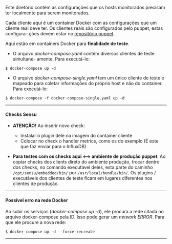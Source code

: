 [//]: <> ( README for monitoring speed repo                                    )

Este diretório contém as configurações que os hosts monitorados precisam ter
localmente para serem monitorados.

Cada cliente aqui é um container Docker com as configurações que um cliente
real deve ter. Os clientes reais são configurados pelo puppet, estas configura-
ções devem estar no [repositório puppet](https://git.speed.dcc.ufmg.br/lsl/puppet_speed).

Aqui estão em containers Docker para **finalidade de teste**.

* O arquivo *docker-compose.yaml* contém diversos clientes de teste simultane-
amente. Para executá-lo:

```
$ docker-compose up -d
```  

* O arquivo *docker-compose-single.yaml* tem um único cliente de teste e mapeado
para coletar informações do próprio host e não do container. Para executá-lo:

```
$ docker-compose -f docker-compose-single.yaml up -d
```

---

#### Checks Sensu

* **ATENÇÃO!** Ao inserir novo check:
  * Instalar o plugin dele na imagem do container cliente
  * Colocar no check o handler metrics, como os do exemplo (É este que faz enviar para o InfluxDB)

* **Para testes com os checks aqui <--> ambiente de produção puppet**:
Ao copiar checks dos clients direto do ambiente produção, trocar dentro dos
checks, no comando executável deles, esta parte do caminho
```/opt/sensu/embedded/bin/``` por ```/usr/local/bundle/bin/```.
Os plugins / executáveis dos clientes de teste ficam em lugares diferentes
nos clientes de produção.

---
#### Possível erro na rede Docker

Ao subir os serviços (*docker-compose up -d*), ele procura a rede citada no
arquivo docker-compose pela ID. Isso pode gerar um *network ERROR*. Para que
ele procure a nova rede:

```
$ docker-compose up -d --force-recreate
```
---
